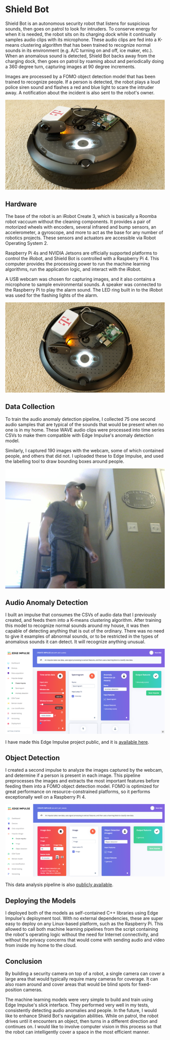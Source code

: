 # Shield Bot

Shield Bot is an autonomous security robot that listens for suspicious sounds, then goes on patrol to look for intruders.  To conserve energy for when it is needed, the robot sits on its charging dock while it continually samples audio clips with its microphone.  These audio clips are fed into a K-means clustering algorithm that has been trained to recognize normal sounds in its environment (e.g. A/C turning on and off, ice maker, etc.).  When an anomalous sound is detected, Shield Bot backs away from the charging dock, then goes on patrol by roaming about and periodically doing a 360 degree turn, capturing images at 90 degree increments.

Images are processed by a FOMO object detection model that has been trained to recognize people.  If a person is detected, the robot plays a loud police siren sound and flashes a red and blue light to scare the intruder away.  A notification about the incident is also sent to the robot's owner.

![](https://raw.githubusercontent.com/nickbild/security_bot/main/media/angle_sm.jpg?token=GHSAT0AAAAAABT2SCOAHKVMRB26A7PPBLJEYUKUEVQ)

## Hardware

The base of the robot is an iRobot Create 3, which is basically a Roomba robot vaccuum without the cleaning components.  It provides a pair of motorized wheels with encoders, several infrared and bump sensors, an accelerometer, a gyroscope, and more to act as the base for any number of robotics projects.  These sensors and actuators are accessible via Robot Operating System 2.

Raspberry Pi 4s and NVIDIA Jetsons are officially supported platforms to control the iRobot, and Shield Bot is controlled with a Raspberry Pi 4.  This computer provides the processing power to run the machine learning algorithms, run the application logic, and interact with the iRobot.

A USB webcam was chosen for capturing images, and it also contains a microphone to sample environmental sounds.  A speaker was connected to the Raspberry Pi to play the alarm sound.  The LED ring built in to the iRobot was used for the flashing lights of the alarm.

![](https://raw.githubusercontent.com/nickbild/security_bot/main/media/top_sm.jpg?token=GHSAT0AAAAAABT2SCOBSPKK5TXIOMSOALEIYUKUFLQ)

## Data Collection

To train the audio anomaly detection pipeline, I collected 75 one second audio samples that are typical of the sounds that would be present when no one is in my home.  These WAVE audio clips were processed into time series CSVs to make them compatible with Edge Impulse's anomaly detection model.

Similarly, I captured 190 images with the webcam, some of which contained people, and others that did not.  I uploaded these to Edge Impulse, and used the labelling tool to draw bounding boxes around people.

![](https://raw.githubusercontent.com/nickbild/security_bot/main/image_data/img_149.jpg?token=GHSAT0AAAAAABT2SCOBDD4HEKKQKBEUJ7PGYUKUCUQ)

## Audio Anomaly Detection

I built an impulse that consumes the CSVs of audio data that I previously created, and feeds them into a K-means clustering algorithm.  After training this model to recognize normal sounds around my house, it was then capable of detecting anything that is out of the ordinary.  There was no need to give it examples of abnormal sounds, or to be restricted in the types of anomalous sounds it can detect.  It will recognize anything unusual.

![](https://raw.githubusercontent.com/nickbild/security_bot/main/media/ei_audio.png?token=GHSAT0AAAAAABT2SCOBDD4HEKKQKBEUJ7PGYUKUCUQ)


I have made this Edge Impulse project public, and it is [available here](https://studio.edgeimpulse.com/public/106503/latest).

## Object Detection

I created a second impulse to analyze the images captured by the webcam, and determine if a person is present in each image.  This pipeline preprocesses the images and extracts the most important features before feeding them into a FOMO object detection model.  FOMO is optimized for great performance on resource-constrained platforms, so it performs exceptionally well on a Raspberry Pi 4.

![](https://raw.githubusercontent.com/nickbild/security_bot/main/media/ei_image.png?token=GHSAT0AAAAAABT2SCOBDD4HEKKQKBEUJ7PGYUKUCUQ)

This data analysis pipeline is also [publicly available](https://studio.edgeimpulse.com/public/106892/latest).

## Deploying the Models

I deployed both of the models as self-contained C++ libraries using Edge Impulse's deployment tool.  With no external dependencies, these are super easy to deploy on any Linux-based platform, such as the Raspberry Pi.  This allowed to call both machine learning pipelines from the script containing the robot's operating logic without the need for Internet connectivity, and without the privacy concerns that would come with sending audio and video from inside my home to the cloud.

## Conclusion

By building a security camera on top of a robot, a single camera can cover a large area that would typically require many cameras for coverage.  It can also roam around and cover areas that would be blind spots for fixed-position cameras.

The machine learning models were very simple to build and train using Edge Impulse's slick interface.  They performed very well in my tests, consistently detecting audio anomalies and people.  In the future, I would like to enhance Shield Bot's navigation abilities.  While on patrol, the robot drives until it encounters an object, then turns in a different direction and continues on.  I would like to involve computer vision in this process so that the robot can intelligently cover a space in the most efficient manner.